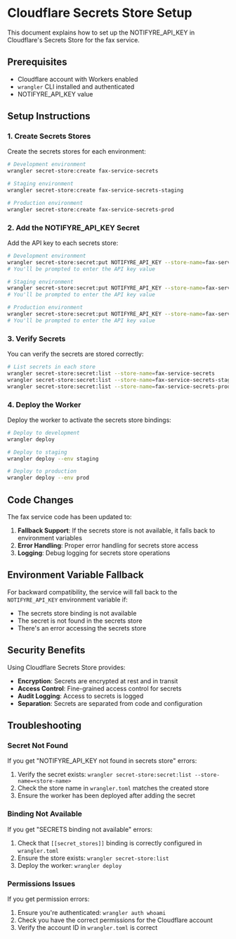 # Cloudflare Secrets Store Setup

This document explains how to set up the NOTIFYRE_API_KEY in Cloudflare's Secrets Store for the fax service.

## Prerequisites

- Cloudflare account with Workers enabled
- `wrangler` CLI installed and authenticated
- NOTIFYRE_API_KEY value

## Setup Instructions

### 1. Create Secrets Stores

Create the secrets stores for each environment:

```bash
# Development environment
wrangler secret-store:create fax-service-secrets

# Staging environment  
wrangler secret-store:create fax-service-secrets-staging

# Production environment
wrangler secret-store:create fax-service-secrets-prod
```

### 2. Add the NOTIFYRE_API_KEY Secret

Add the API key to each secrets store:

```bash
# Development environment
wrangler secret-store:secret:put NOTIFYRE_API_KEY --store-name=fax-service-secrets
# You'll be prompted to enter the API key value

# Staging environment
wrangler secret-store:secret:put NOTIFYRE_API_KEY --store-name=fax-service-secrets-staging
# You'll be prompted to enter the API key value

# Production environment  
wrangler secret-store:secret:put NOTIFYRE_API_KEY --store-name=fax-service-secrets-prod
# You'll be prompted to enter the API key value
```

### 3. Verify Secrets

You can verify the secrets are stored correctly:

```bash
# List secrets in each store
wrangler secret-store:secret:list --store-name=fax-service-secrets
wrangler secret-store:secret:list --store-name=fax-service-secrets-staging  
wrangler secret-store:secret:list --store-name=fax-service-secrets-prod
```

### 4. Deploy the Worker

Deploy the worker to activate the secrets store bindings:

```bash
# Deploy to development
wrangler deploy

# Deploy to staging
wrangler deploy --env staging

# Deploy to production
wrangler deploy --env prod
```

## Code Changes

The fax service code has been updated to:

1. **Fallback Support**: If the secrets store is not available, it falls back to environment variables
2. **Error Handling**: Proper error handling for secrets store access
3. **Logging**: Debug logging for secrets store operations

## Environment Variable Fallback

For backward compatibility, the service will fall back to the `NOTIFYRE_API_KEY` environment variable if:
- The secrets store binding is not available
- The secret is not found in the secrets store
- There's an error accessing the secrets store

## Security Benefits

Using Cloudflare Secrets Store provides:
- **Encryption**: Secrets are encrypted at rest and in transit
- **Access Control**: Fine-grained access control for secrets
- **Audit Logging**: Access to secrets is logged
- **Separation**: Secrets are separated from code and configuration

## Troubleshooting

### Secret Not Found
If you get "NOTIFYRE_API_KEY not found in secrets store" errors:
1. Verify the secret exists: `wrangler secret-store:secret:list --store-name=<store-name>`
2. Check the store name in `wrangler.toml` matches the created store
3. Ensure the worker has been deployed after adding the secret

### Binding Not Available
If you get "SECRETS binding not available" errors:
1. Check that `[[secret_stores]]` binding is correctly configured in `wrangler.toml`
2. Ensure the store exists: `wrangler secret-store:list`
3. Deploy the worker: `wrangler deploy`

### Permissions Issues
If you get permission errors:
1. Ensure you're authenticated: `wrangler auth whoami`
2. Check you have the correct permissions for the Cloudflare account
3. Verify the account ID in `wrangler.toml` is correct 
